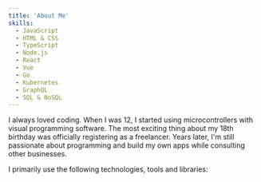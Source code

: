 ```yaml
---
title: 'About Me'
skills:
  - JavaScript
  - HTML & CSS
  - TypeScript
  - Node.js
  - React
  - Vue
  - Go
  - Kubernetes
  - GraphQL
  - SQL & NoSQL
---
```


I always loved coding. When I was 12, I started using microcontrollers with visual programming software. The most exciting thing about my 18th birthday was officially registering as a freelancer. Years later, I'm still passionate about programming and build my own apps while consulting other businesses.

I primarily use the following technologies, tools and libraries:
